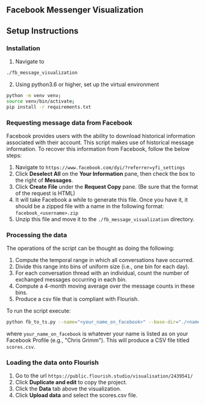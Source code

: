 ## Facebook Messenger Visualization

## Setup Instructions

### Installation
1. Navigate to 
```bash 
./fb_message_visualization
```
2. Using python3.6 or higher, set up the virtual environment
```bash
python -m venv venv;
source venv/bin/activate;
pip install -r requirements.txt
```

### Requesting message data from Facebook

Facebook provides users with the ability to download historical information associated with their account.
This script makes use of historical message information. 
To recover this information from Facebook, follow the below steps:

1. Navigate to 
```https://www.facebook.com/dyi/?referrer=yfi_settings```
2. Click **Deselect All** on the **Your Information** pane, then check the box to the right of **Messages**.
3. Click **Create File** under the **Request Copy** pane. (Be sure that the format of the request is HTML)
4. It will take Facebook a while to generate this file.
Once you have it, it should be a zipped file with a name in the following format:
```facebook_<username>.zip```
5. Unzip this file and move it to the ```./fb_message_visualization``` directory.

### Processing the data

The operations of the script can be thought as doing the following:
1. Compute the temporal range in which all conversations have occurred. 
2. Divide this range into bins of uniform size (i.e., one bin for each day).
3. For each conversation thread with an individual, count the number of exchanged messages occurring in each bin.
4. Compute a 4-month moving average over the message counts in these bins.
5. Produce a csv file that is compliant with Flourish.

To run the script execute:
```bash
python fb_to_ts.py --name="<your_name_on_facebook>" --base-dir="./<name_of_messages_directory>"
```
where ```your_name_on_facebook``` is whatever your name is listed as on your Facebook Profile (e.g., "Chris Grimm"). This will produce a CSV file titled ```scores.csv```. 

### Loading the data onto Flourish
1. Go to the url ```https://public.flourish.studio/visualisation/2439541/```
2. Click **Duplicate and edit** to copy the project.
3. Click the **Data** tab above the visualization.
4. Click **Upload data** and select the scores.csv file.




